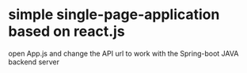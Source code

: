# simple single-page-application based on react.js

open App.js and change the API url to work with the Spring-boot JAVA backend server
